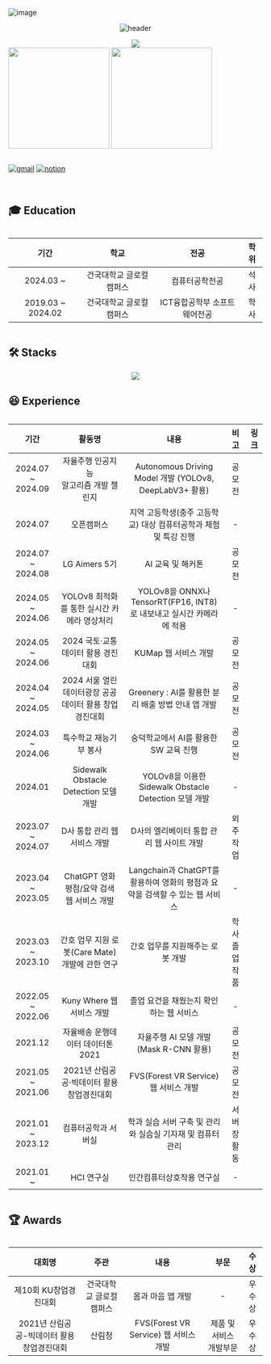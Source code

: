 ![image](https://github.com/user-attachments/assets/39486d2c-5be9-4924-88da-3f1369eaed1f)<!-- 인사 -->
<div align = "center">

![header](https://capsule-render.vercel.app/api?type=rounded&color=0:43cea2,100:185a9d&fontColor=f7f5f5&text=Welcome%20to%20Taehyun's%20GitHub%20👋&animation=twinkling&fontSize=40&fontAlignY=50&fontAlign=50&height=180)

</div>

<div align = "center">
  <img src="https://hits.seeyoufarm.com/api/count/incr/badge.svg?url=https%3A%2F%2Fgithub.com%2Fthe0807&count_bg=%2379C83D&title_bg=%23555555&icon=github.svg&icon_color=%23E7E7E7&title=visit&edge_flat=false">
</div>

<!-- 상태 카드 -->
<div align = "center" style="display:flex; flex-direction:row;">
  <a>
    <img height=200 align="center" src="https://github-readme-stats-the0807s-projects.vercel.app/api?username=the0807&include_all_commits=true&count_private=true&show_icons=true&hide_border=true&rank_icon=github&custom_title=Git%20Stats&theme=transparent" />
    <img height=200 align="center" src="https://github-readme-stats-the0807s-projects.vercel.app/api/top-langs?username=the0807&layout=compact&langs_count=8&hide_border=true&card_width=320&count_private=true&theme=transparent" />
  </a>

  <!--
  [![Solved.ac Profile](http://mazassumnida.wtf/api/v2/generate_badge?boj=the0807)](https://solved.ac/the0807/)
  -->
</div>
<br>

<div align = "center" style="display:flex; flex-direction:row;">
  
[![gmail](https://skillicons.dev/icons?i=gmail&theme=light)](mailto:the0807.eom@gmail.com)
[![notion](https://skillicons.dev/icons?i=notion&theme=light)](http://the0807.notion.site)

</div>

<br>

## 🎓 Education
<div align = "center" style="display:flex; flex-direction:row;">

| 기간 | 학교 | 전공 | 학위 |
| :------: | :------: | :------: | :------: |
| 2024.03 ~ | 건국대학교 글로컬캠퍼스 | 컴퓨터공학전공 | 석사 |
| 2019.03 ~ 2024.02 | 건국대학교 글로컬캠퍼스 | ICT융합공학부 소프트웨어전공 | 학사 |

</div>

<!-- Stack -->
## 🛠️ Stacks

<p align="center">
  <a href="https://skillicons.dev">
    <img src="https://skillicons.dev/icons?i=python,pytorch,flask,ros,raspberrypi,arduino,firebase,mysql,vue,ubuntu,anaconda,vscode&theme=light&perline=6" />
  </a>
</p>

## 😆 Experience
<div align = "center" style="display:flex; flex-direction:row;">

| 기간 | 활동명 | 내용 | 비고 | 링크 |
| :------: | :------: | :------: | :------: | :------: |
| 2024.07 ~ 2024.09 | 자율주행 인공지능 <br>알고리즘 개발 챌린지 | Autonomous Driving Model 개발 (YOLOv8, DeepLabV3+ 활용) | 공모전 ||
| 2024.07 | 오픈캠퍼스 | 지역 고등학생(충주 고등학교) 대상 컴퓨터공학과 체험 및 특강 진행 | - ||
| 2024.07 ~ 2024.08 | LG Aimers 5기 | AI 교육 및 해커톤 | 공모전 ||
| 2024.05 ~ 2024.06 | YOLOv8 최적화를 통한 실시간 카메라 영상처리 | YOLOv8을 ONNX나 TensorRT(FP16, INT8)로 내보내고 실시간 카메라에 적용 | - ||
| 2024.05 ~ 2024.06 | 2024 국토·교통 데이터 활용 경진대회 | KUMap 웹 서비스 개발 | 공모전 ||
| 2024.04 ~ 2024.05 | 2024 서울 열린데이터광장 공공데이터 활용 창업경진대회 | Greenery : AI를 활용한 분리 배출 방법 안내 앱 개발 | 공모전 ||
| 2024.03 ~ 2024.06 | 특수학교 재능기부 봉사 | 숭덕학교에서 AI를 활용한 SW 교육 진행 | 공모전 ||
| 2024.01 | Sidewalk Obstacle Detection 모델 개발 | YOLOv8을 이용한 Sidewalk Obstacle Detection 모델 개발 | - ||
| 2023.07 ~ 2024.07 | D사 통합 관리 웹 서비스 개발 | D사의 엘리베이터 통합 관리 웹 사이트 개발 | 외주 작업 ||
| 2023.04 ~ 2023.05 | ChatGPT 영화 평점/요약 검색 웹 서비스 개발 | Langchain과 ChatGPT를 활용하여 영화의 평점과 요약을 검색할 수 있는 웹 서비스 | - ||
| 2023.03 ~ 2023.10 | 간호 업무 지원 로봇(Care Mate) 개발에 관한 연구 | 간호 업무를 지원해주는 로봇 개발 | 학사 졸업작품 ||
| 2022.05 ~ 2022.06 | Kuny Where 웹 서비스 개발 | 졸업 요건을 채웠는지 확인하는 웹 서비스 | - ||
| 2021.12 | 자율배송 운행데이터 데이터톤 2021 | 자율주행 AI 모델 개발(Mask R-CNN 활용) | 공모전 ||
| 2021.05 ~ 2021.06 | 2021년 산림공공·빅데이터 활용 창업경진대회 | FVS(Forest VR Service) 웹 서비스 개발 | 공모전 ||
| 2021.01 ~ 2023.12 | 컴퓨터공학과 서버실 | 학과 실습 서버 구축 및 관리와 실습실 기자재 및 컴퓨터 관리 | 서버장 활동 ||
| 2021.01 ~ | HCI 연구실 | 인간컴퓨터상호작용 연구실 | - ||

</div>

## 🏆 Awards
<div align = "center" style="display:flex; flex-direction:row;">

| 대회명 | 주관 | 내용 | 부문 | 수상 |
| :------: | :------: | :------: | :------: | :------: |
| 제10회 KU창업경진대회 | 건국대학교 글로컬캠퍼스 | 몸과 마음 앱 개발 | - | 우수상 |
| 2021년 산림공공-빅데이터 활용 창업경진대회 | 산림청 | FVS(Forest VR Service) 웹 서비스 개발 | 제품 및 서비스 개발부문 | 우수상 |

</div>


<!--
**the0807/the0807** is a ✨ _special_ ✨ repository because its `README.md` (this file) appears on your GitHub profile.

Here are some ideas to get you started:

- 🔭 I’m currently working on ...
- 🌱 I’m currently learning ...
- 👯 I’m looking to collaborate on ...
- 🤔 I’m looking for help with ...
- 💬 Ask me about ...
- 📫 How to reach me: ...
- 😄 Pronouns: ...
- ⚡ Fun fact: ...
-->

